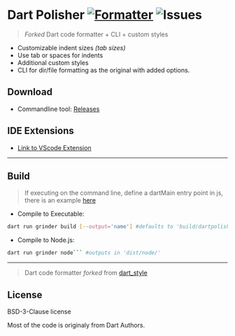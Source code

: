 # Dart Polisher [![Formatter](https://shields.io/badge/dart-Formatter_(fork)-green?logo=dart&style=flat-square)](https://github.com/xnfo-dart/dart_polisher) ![Issues](https://img.shields.io/github/issues/xnfo-dart/dart_polisher)
> *Forked* Dart code formatter + CLI + custom styles

 - Customizable indent sizes *(tab sizes)*  
 - Use tab or spaces for indents  
 - Additional custom styles  
 - CLI for dir/file formatting as the original with added options.

## Download
- Commandline tool: [Releases](https://github.com/xnfo-dart/dart_polisher/releases)

## IDE Extensions
- [Link to VScode Extension](https://github.com/xnfo-dart/dart-polisher-vscode)

---
## Build
> If executing on the command line, define a dartMain entry point in js, there is an example [here](tool\js_format_service.dart#142)

* Compile to Executable:<br>
```sh 
dart run grinder build [--output='name'] #defaults to 'build/dartpolish'
```
* Compile to Node.js:

```sh 
dart run grinder node``` #outputs in 'dist/node/'
```

---

>Dart code formatter *forked* from [dart_style](https://github.com/dart-lang/dart_style)

## License
BSD-3-Clause license

Most of the code is originaly from Dart Authors.
